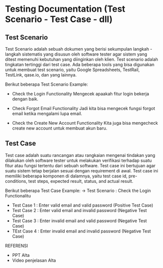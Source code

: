 # Testing Documentation (Test Scenario - Test Case - dll)

## Test Scenario

Test Scenario adalah sebuah dokumen yang berisi sekumpulan langkah - langkah sistematis yang disusun oleh software tester agar sistem yang ditest memenuhi kebutuhan yang diinginkan oleh klien. Test scenario adalah tingkatan tertinggi dari test case. Ada beberapa tools yang bisa digunakan untuk membuat test scenario, yaitu Google Spreadsheets, TestRail, TestLink, qase.io, dan yang lainnya.

Berikut beberapa Test Scenario Example:

- Check the Login Functionality
  Mengecek apaakah fitur login bekerja dengan baik.

- Check Forgot Email Functionality
  Jadi kita bisa mengecek fungsi forgot email ketika mengalami lupa email.

- Check the Create New Account Functionality
  Kita juga bisa mengecheck create new account untuk membuat akun baru.

## Test Case

Test case adalah suatu rancangan atau rangkaian mengenai tindakan yang dilakukan oleh software tester untuk melakukan verifikasi terhadap suatu fitur atau fungsi tertentu dari sebuah software. Test case ini bertujuan agar suatu sistem tetap berjalan sesuai dengan requirement di awal. Test case ini memiliki beberapa komponen di dalamnya, yaitu test case id, pre-conditions, test steps, expected result, status, and actual result.

Berikut beberapa Test Case Example:
-> Test Scenario : Check the Login Functionalitu

- Test Case 1 : Enter valid email and valid password (Positive Test Case)
- Test Case 2 : Enter valid email and invalid password (Negative Test Case)
- Test Case 3 : Enter invalid email and valid password (Negative Test Case)
- TEst Case 4 : Enter invalid email and invalid password (Negative Test Case)

REFERENSI

- PPT Alta
- Video penjelasan Alta
